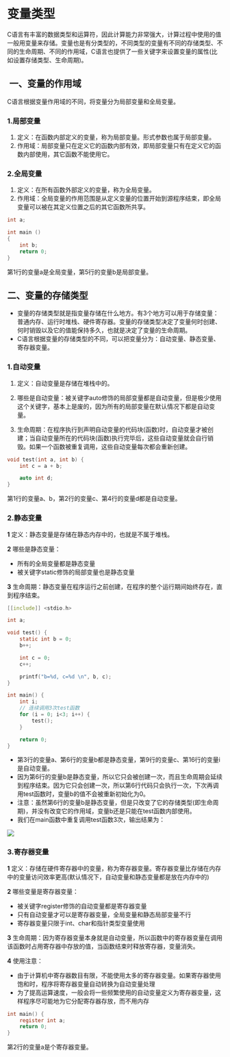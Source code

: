 # 变量类型

C语言有丰富的数据类型和运算符，因此计算能力非常强大，计算过程中使用的值一般用变量来存储。变量也是有分类型的，不同类型的变量有不同的存储类型、不同的生命周期、不同的作用域，C语言也提供了一些关键字来设置变量的属性(比如设置存储类型、生命周期)。

##  一、变量的作用域

C语言根据变量作用域的不同，将变量分为局部变量和全局变量。

### 1.局部变量

1. 定义：在函数内部定义的变量，称为局部变量。形式参数也属于局部变量。
2. 作用域：局部变量只在定义它的函数内部有效，即局部变量只有在定义它的函数内部使用，其它函数不能使用它。

### 2.全局变量

1. 定义：在所有函数外部定义的变量，称为全局变量。
2. 作用域：全局变量的作用范围是从定义变量的位置开始到源程序结束，即全局变量可以被在其定义位置之后的其它函数所共享。

```c
int a;

int main ()
{
    int b;
    return 0;
}
```

第1行的变量a是全局变量，第5行的变量b是局部变量。

## 二、变量的存储类型

* 变量的存储类型就是指变量存储在什么地方。有3个地方可以用于存储变量：普通内存、运行时堆栈、硬件寄存器。变量的存储类型决定了变量何时创建、何时销毁以及它的值能保持多久，也就是决定了变量的生命周期。
* C语言根据变量的存储类型的不同，可以把变量分为：自动变量、静态变量、寄存器变量。

### 1.自动变量

1. 定义：自动变量是存储在堆栈中的。

2. 哪些是自动变量：被关键字auto修饰的局部变量都是自动变量，但是极少使用这个关键字，基本上是废的，因为所有的局部变量在默认情况下都是自动变量。
3. 生命周期：在程序执行到声明自动变量的代码块(函数)时，自动变量才被创建；当自动变量所在的代码块(函数)执行完毕后，这些自动变量就会自行销毁。如果一个函数被重复调用，这些自动变量每次都会重新创建。

```c
void test(int a, int b) {
    int c = a + b;

    auto int d;
}
```

第1行的变量a、b，第2行的变量c、第4行的变量d都是自动变量。

### 2.静态变量

**1** 定义：静态变量是存储在静态内存中的，也就是不属于堆栈。

**2** 哪些是静态变量：

* 所有的全局变量都是静态变量
* 被关键字static修饰的局部变量也是静态变量

**3** 生命周期：静态变量在程序运行之前创建，在程序的整个运行期间始终存在，直到程序结束。

```c
[[include]] <stdio.h>

int a;

void test() {
    static int b = 0;
    b++;

    int c = 0;
    c++;

    printf("b=%d, c=%d \n", b, c);
}

int main() {
    int i;
    // 连续调用3次test函数
    for (i = 0; i<3; i++) {
        test();
    }

    return 0;
}
```

* 第3行的变量a、第6行的变量b都是静态变量，第9行的变量c、第16行的变量i是自动变量。
* 因为第6行的变量b是静态变量，所以它只会被创建一次，而且生命周期会延续到程序结束。因为它只会创建一次，所以第6行代码只会执行一次，下次再调用test函数时，变量b的值不会被重新初始化为0。
* 注意：虽然第6行的变量b是静态变量，但是只改变了它的存储类型(即生命周期)，并没有改变它的作用域，变量b还是只能在test函数内部使用。
* 我们在main函数中重复调用test函数3次，输出结果为：

![](https://images0.cnblogs.com/blog/497279/201303/21174725-feccc078c3ee4771ac1d9cf5058a081f.png)

### 3.寄存器变量

**1** 定义：存储在硬件寄存器中的变量，称为寄存器变量。寄存器变量比存储在内存中的变量访问效率更高\(默认情况下，自动变量和静态变量都是放在内存中的\)

**2** 哪些变量是寄存器变量：

* 被关键字register修饰的自动变量都是寄存器变量
* 只有自动变量才可以是寄存器变量，全局变量和静态局部变量不行
* 寄存器变量只限于int、char和指针类型变量使用

**3** 生命周期：因为寄存器变量本身就是自动变量，所以函数中的寄存器变量在调用该函数时占用寄存器中存放的值，当函数结束时释放寄存器，变量消失。

**4** 使用注意：

* 由于计算机中寄存器数目有限，不能使用太多的寄存器变量。如果寄存器使用饱和时，程序将寄存器变量自动转换为自动变量处理
* 为了提高运算速度，一般会将一些频繁使用的自动变量定义为寄存器变量，这样程序尽可能地为它分配寄存器存放，而不用内存

```c
int main() {
    register int a;
    return 0;
}
```

第2行的变量a是个寄存器变量。
